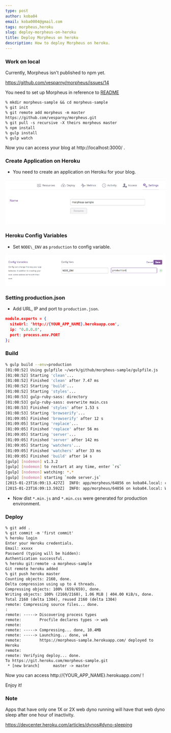 ```yaml
---
type: post
author: koba04
email: koba0004@gmail.com
tags: morpheus,heroku
slug: deploy-morpheus-on-heroku
title: Deploy Morpheus on heroku
description: How to deploy Morpheus on heroku.
---
```


### Work on local

Currently, Morpheus isn't published to npm yet.

https://github.com/vesparny/morpheus/issues/14

You need to set up Morpheus in reference to [README](https://github.com/vesparny/morpheus)

```
% mkdir morpheus-sample && cd morpheus-sample
% git init
% git remote add morpheus -m master https://github.com/vesparny/morpheus.git
% git pull -s recursive -X theirs morpheus master
% npm install
% gulp install
% gulp watch
```

Now you can access your blog at http://localhost:3000/ .


### Create Application on Heroku

* You need to create an application on Heroku for your blog.

![create application](/content/images/posts/deploy-morpheus-on-heroku/create-app.png)


### Heroku Config Variables

* Set `NODE\_ENV` as `production` to config variable.

![heroku config](/content/images/posts/deploy-morpheus-on-heroku/heroku-config.png)


### Setting production.json

* Add URL, IP and port to `production.json`.

```json
module.exports = {
  siteUrl: 'http://{YOUR_APP_NAME}.herokuapp.com',
  ip: '0.0.0.0',
  port: process.env.PORT
};
```

### Build

```sh
% gulp build --env=production
[01:08:52] Using gulpfile ~/work/github/morpheus-sample/gulpfile.js
[01:08:52] Starting 'clean'...
[01:08:52] Finished 'clean' after 7.47 ms
[01:08:52] Starting 'build'...
[01:08:52] Starting 'styles'...
[01:08:53] gulp-ruby-sass: directory
[01:08:53] gulp-ruby-sass: overwrite main.css
[01:08:53] Finished 'styles' after 1.53 s
[01:08:53] Starting 'browserify'...
[01:09:05] Finished 'browserify' after 12 s
[01:09:05] Starting 'replace'...
[01:09:05] Finished 'replace' after 56 ms
[01:09:05] Starting 'server'...
[01:09:05] Finished 'server' after 142 ms
[01:09:05] Starting 'watchers'...
[01:09:05] Finished 'watchers' after 33 ms
[01:09:05] Finished 'build' after 14 s
[gulp] [nodemon] v1.3.2
[gulp] [nodemon] to restart at any time, enter `rs`
[gulp] [nodemon] watching: *.*
[gulp] [nodemon] starting `node server.js`
[2015-01-23T16:09:13.427Z]  INFO: app/morpheus/64856 on koba04.local: creating express application
[2015-01-23T16:09:13.592Z]  INFO: app/morpheus/64856 on koba04.local: Worker 64856 is running morpheus@0.0.1-alpha1 in production mode on port NaN
```

* Now dist `*.min.js` and `*.min.css` were generated for production environment.


### Deploy

```
% git add .
% git commit -m 'first commit'
% heroku login
Enter your Heroku credentials.
Email: xxxxx
Password (typing will be hidden):
Authentication successful.
% heroku git:remote -a morpheus-sample
Git remote heroku added
% git push heroku master
Counting objects: 2160, done.
Delta compression using up to 4 threads.
Compressing objects: 100% (659/659), done.
Writing objects: 100% (2160/2160), 1.06 MiB | 404.00 KiB/s, done.
Total 2160 (delta 1304), reused 2160 (delta 1304)
remote: Compressing source files... done.
:
remote: -----> Discovering process types
remote:        Procfile declares types -> web
remote:
remote: -----> Compressing... done, 10.4MB
remote: -----> Launching... done, v4
remote:        https://morpheus-sample.herokuapp.com/ deployed to Heroku
remote:
remote: Verifying deploy... done.
To https://git.heroku.com/morpheus-sample.git
 * [new branch]      master -> master
```

Now you can access http://{YOUR_APP_NAME}.herokuapp.com/ !

Enjoy it!


### Note

>>
Apps that have only one 1X or 2X web dyno running will have that web dyno sleep after one hour of inactivity.

https://devcenter.heroku.com/articles/dynos#dyno-sleeping
